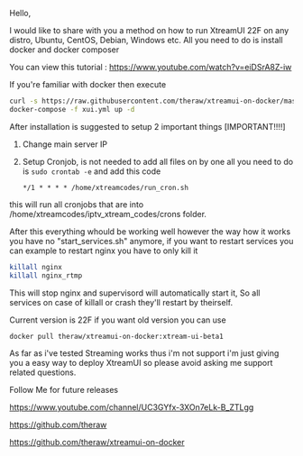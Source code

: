 Hello,

I would like to share with you a method on how to run XtreamUI 22F on any distro, Ubuntu, CentOS, Debian, Windows etc.
All you need to do is install docker and docker composer

You can view this tutorial : https://www.youtube.com/watch?v=eiDSrA8Z-iw

If you're familiar with docker then execute 
```bash
curl -s https://raw.githubusercontent.com/theraw/xtreamui-on-docker/master/docker-compose.yml > xui.yml
docker-compose -f xui.yml up -d
```
After installation is suggested to setup 2 important things [IMPORTANT!!!!]

1. Change main server IP
2. Setup Cronjob, is not needed to add all files on by one all you need to do is
   `sudo crontab -e`
   and add this code
   
   `*/1 * * * * /home/xtreamcodes/run_cron.sh`

this will run all cronjobs that are into /home/xtreamcodes/iptv_xtream_codes/crons folder.



After this everything whould be working well however the way how it works you have no "start_services.sh" anymore, 
if you want to restart services you can example to restart nginx you have to only kill it
```bash
killall nginx
killall nginx_rtmp
```
This will stop nginx and supervisord will automatically start it, So all services on case of killall or crash they'll restart by theirself.



Current version is 22F if you want old version you can use 
```bash
docker pull theraw/xtreamui-on-docker:xtream-ui-beta1
```

As far as i've tested Streaming works thus i'm not support 
i'm just giving you a easy way to deploy XtreamUI so please avoid asking me support related questions.


Follow Me for future releases

https://www.youtube.com/channel/UC3GYfx-3XOn7eLk-B_ZTLgg

https://github.com/theraw

https://github.com/theraw/xtreamui-on-docker




